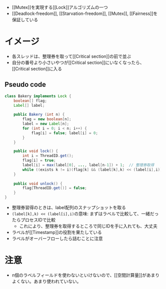 - [[Mutex]]を実現する[[Lock]]アルゴリズムの一つ
- [[Deadlock-freedom]], [[Starvation-freedom]], [[Mutex]], [[Fairness]]を保証している
# イメージ
- 各スレッドは、整理券を取って[[Critical section]]の前で並ぶ
- 自分の番号より小さいやつが[[Critical section]]にいなくなったら、[[Critical section]]に入る
## Pseudo code
```java
class Bakery implements Lock {
	boolean[] flag;
	Label[] label;
	
	public Bakery (int n) {
		flag = new boolean[n];
		label = new Label[n];
		for (int i = 0; i < n; i++) {
			flag[i] = false; label[i] = 0;
		}
	}

	public void lock() {
		int i = ThreadID.get();
		flag[i] = true;
		label[i] = max(label[0], ..., label[n-1]) + 1;  // 整理券取得
		while ((exists k != i)(flag[k] && (label[k],k) << (label[i],i))) {};
	}
	
	public void unlock() {
		flag[ThreadID.get()] = false;
	}
}
```

- 整理券習得のときは、label配列のスナップショットを取る
- `(label[k],k) << (label[i],i)`の意味: まずはラベルで比較して、一緒だったらプロセスIDで比較
	- これにより、整理券を取得するところで同じIDを手に入れても、大丈夫
- ラベルが[[Timestamp]]の役割を果たしている
- ラベルがオーバーフローしたら詰むことに注意

# 注意
- n個のラベルフィールドを使わないといけないので、[[空間計算量]]があまりよくない。あまり使われていない。